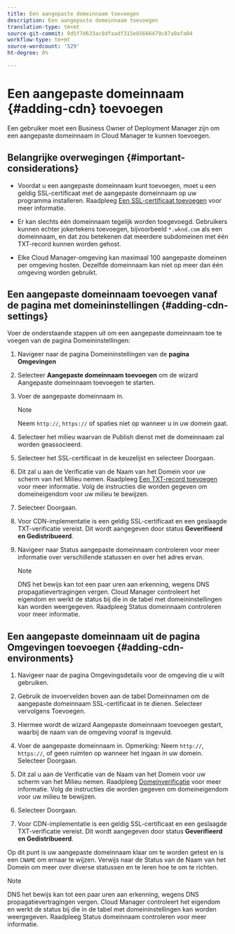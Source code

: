 ```yaml
---
title: Een aangepaste domeinnaam toevoegen
description: Een aangepaste domeinnaam toevoegen
translation-type: tm+mt
source-git-commit: 9d5f7d633ac8dfaadf315e85666479c87a0afa04
workflow-type: tm+mt
source-wordcount: '529'
ht-degree: 0%

---
```



# Een aangepaste domeinnaam {#adding-cdn} toevoegen

Een gebruiker moet een Business Owner of Deployment Manager zijn om een aangepaste domeinnaam in Cloud Manager te kunnen toevoegen.

## Belangrijke overwegingen {#important-considerations}

* Voordat u een aangepaste domeinnaam kunt toevoegen, moet u een geldig SSL-certificaat met de aangepaste domeinnaam op uw programma installeren. Raadpleeg [Een SSL-certificaat toevoegen](/help/implementing/cloud-manager/managing-ssl-certifications/add-ssl-certificate.md) voor meer informatie.

* Er kan slechts één domeinnaam tegelijk worden toegevoegd. Gebruikers kunnen echter jokertekens toevoegen, bijvoorbeeld `*.wknd.com` als een domeinnaam, en dat zou betekenen dat meerdere subdomeinen met één TXT-record kunnen worden gehost.

* Elke Cloud Manager-omgeving kan maximaal 100 aangepaste domeinen per omgeving hosten. Dezelfde domeinnaam kan niet op meer dan één omgeving worden gebruikt.

## Een aangepaste domeinnaam toevoegen vanaf de pagina met domeininstellingen {#adding-cdn-settings}

Voer de onderstaande stappen uit om een aangepaste domeinnaam toe te voegen van de pagina Domeininstellingen:

1. Navigeer naar de pagina Domeininstellingen van de **pagina Omgevingen**

1. Selecteer **Aangepaste domeinnaam toevoegen** om de wizard Aangepaste domeinnaam toevoegen te starten.

1. Voer de aangepaste domeinnaam in.

   >[!NOTE]
   >Neem `http://`, `https://` of spaties niet op wanneer u in uw domein gaat.

1. Selecteer het milieu waarvan de Publish dienst met de domeinnaam zal worden geassocieerd.

1. Selecteer het SSL-certificaat in de keuzelijst en selecteer Doorgaan.

1. Dit zal u aan de Verificatie van de Naam van het Domein voor uw scherm van het Milieu nemen. Raadpleeg [Een TXT-record toevoegen](/help/implementing/cloud-manager/custom-domain-names/add-text-record.md) voor meer informatie.
Volg de instructies die worden gegeven om domeineigendom voor uw milieu te bewijzen.

1. Selecteer Doorgaan.
1. Voor CDN-implementatie is een geldig SSL-certificaat en een geslaagde TXT-verificatie vereist. Dit wordt aangegeven door status **Geverifieerd en Gedistribueerd**.
1. Navigeer naar Status aangepaste domeinnaam controleren voor meer informatie over verschillende statussen en over het adres ervan.

   >[!NOTE]
   >DNS het bewijs kan tot een paar uren aan erkenning, wegens DNS propagatievertragingen vergen. Cloud Manager controleert het eigendom en werkt de status bij die in de tabel met domeininstellingen kan worden weergegeven. Raadpleeg Status domeinnaam controleren voor meer informatie.

## Een aangepaste domeinnaam uit de pagina Omgevingen toevoegen {#adding-cdn-environments}

1. Navigeer naar de pagina Omgevingsdetails voor de omgeving die u wilt gebruiken.
1. Gebruik de invoervelden boven aan de tabel Domeinnamen om de aangepaste domeinnaam SSL-certificaat in te dienen. Selecteer vervolgens Toevoegen.
1. Hiermee wordt de wizard Aangepaste domeinnaam toevoegen gestart, waarbij de naam van de omgeving vooraf is ingevuld.
1. Voer de aangepaste domeinnaam in. Opmerking: Neem `http://`, `https://`, of geen ruimten op wanneer het ingaan in uw domein. Selecteer Doorgaan.
1. Dit zal u aan de Verificatie van de Naam van het Domein voor uw scherm van het Milieu nemen. Raadpleeg [Domeinverificatie](/help/implementing/cloud-manager/custom-domain-names/add-text-record.md) voor meer informatie. Volg de instructies die worden gegeven om domeineigendom voor uw milieu te bewijzen.

1. Selecteer Doorgaan.
1. Voor CDN-implementatie is een geldig SSL-certificaat en een geslaagde TXT-verificatie vereist. Dit wordt aangegeven door status **Geverifieerd en Gedistribueerd**.

Op dit punt is uw aangepaste domeinnaam klaar om te worden getest en is een `CNAME` om ernaar te wijzen. Verwijs naar de Status van de Naam van het Domein om meer over diverse statussen en te leren hoe te om te richten.

>[!NOTE]
>DNS het bewijs kan tot een paar uren aan erkenning, wegens DNS propagatievertragingen vergen. Cloud Manager controleert het eigendom en werkt de status bij die in de tabel met domeininstellingen kan worden weergegeven. Raadpleeg Status domeinnaam controleren voor meer informatie.
